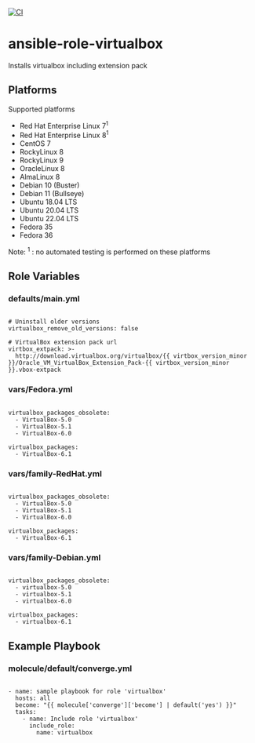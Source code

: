[![CI](https://github.com/de-it-krachten/ansible-role-virtualbox/workflows/CI/badge.svg?event=push)](https://github.com/de-it-krachten/ansible-role-virtualbox/actions?query=workflow%3ACI)


# ansible-role-virtualbox

Installs virtualbox including extension pack


## Platforms

Supported platforms

- Red Hat Enterprise Linux 7<sup>1</sup>
- Red Hat Enterprise Linux 8<sup>1</sup>
- CentOS 7
- RockyLinux 8
- RockyLinux 9
- OracleLinux 8
- AlmaLinux 8
- Debian 10 (Buster)
- Debian 11 (Bullseye)
- Ubuntu 18.04 LTS
- Ubuntu 20.04 LTS
- Ubuntu 22.04 LTS
- Fedora 35
- Fedora 36

Note:
<sup>1</sup> : no automated testing is performed on these platforms

## Role Variables
### defaults/main.yml
<pre><code>
# Uninstall older versions
virtualbox_remove_old_versions: false

# VirtualBox extension pack url
virtbox_extpack: >-
  http://download.virtualbox.org/virtualbox/{{ virtbox_version_minor }}/Oracle_VM_VirtualBox_Extension_Pack-{{ virtbox_version_minor }}.vbox-extpack
</pre></code>

### vars/Fedora.yml
<pre><code>
virtualbox_packages_obsolete:
  - VirtualBox-5.0
  - VirtualBox-5.1
  - VirtualBox-6.0

virtualbox_packages:
  - VirtualBox-6.1
</pre></code>

### vars/family-RedHat.yml
<pre><code>
virtualbox_packages_obsolete:
  - VirtualBox-5.0
  - VirtualBox-5.1
  - VirtualBox-6.0

virtualbox_packages:
  - VirtualBox-6.1
</pre></code>

### vars/family-Debian.yml
<pre><code>
virtualbox_packages_obsolete:
  - virtualbox-5.0
  - virtualbox-5.1
  - virtualbox-6.0

virtualbox_packages:
  - virtualbox-6.1
</pre></code>



## Example Playbook
### molecule/default/converge.yml
<pre><code>
- name: sample playbook for role 'virtualbox'
  hosts: all
  become: "{{ molecule['converge']['become'] | default('yes') }}"
  tasks:
    - name: Include role 'virtualbox'
      include_role:
        name: virtualbox
</pre></code>
